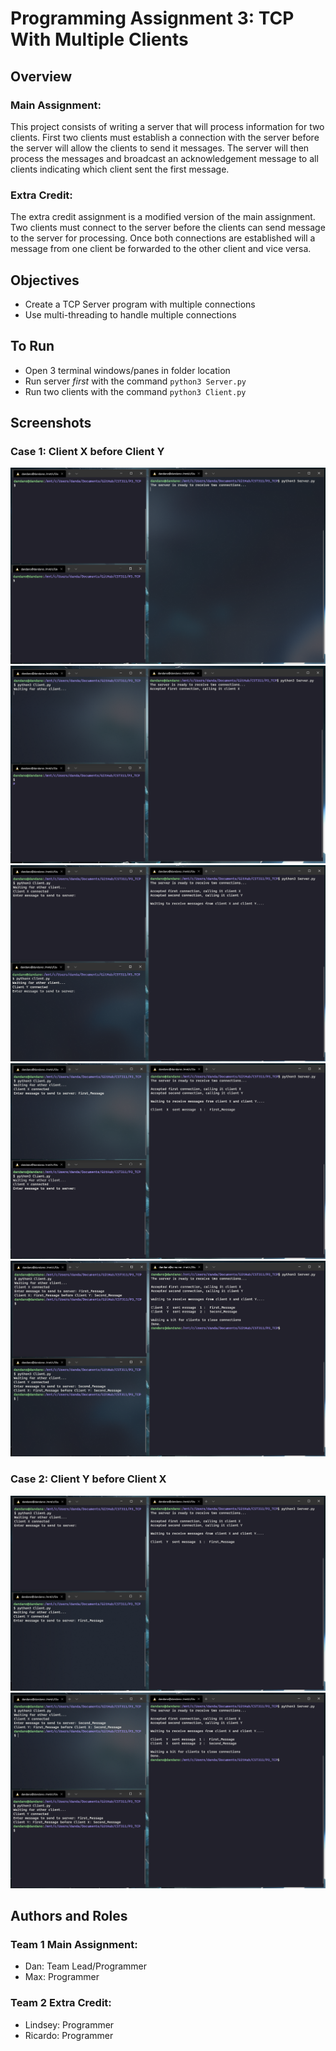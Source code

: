 # Programming Assignment 3: TCP With Multiple Clients
## Overview
### Main Assignment:
This project consists of writing a server that will process information for two clients. First two clients must establish a connection with the server before the server will allow the clients to send it messages. The server will then process the messages and broadcast an acknowledgement message to all clients indicating which client sent the first message.
### Extra Credit:
The extra credit assignment is a modified version of the main assignment. Two clients must connect to the server before the clients can send message to the server for processing. Once both connections are established will a message from one client be forwarded to the other client and vice versa.
## Objectives
* Create a TCP Server program with multiple connections
* Use multi-threading to handle multiple connections
## To Run
* Open 3 terminal windows/panes in folder location
* Run server *first* with the command `python3 Server.py`
* Run two clients with the command `python3 Client.py`
## Screenshots
### Case 1: Client X before Client Y
![SS1](Screenshots/SS1.png)
![SS2](Screenshots/SS2.png)
![SS3](Screenshots/SS3.png)
![SS4](Screenshots/SS4.png)
![SS5](Screenshots/SS5.png)
### Case 2: Client Y before Client X
![SS6](Screenshots/SS6.png)
![SS7](Screenshots/SS7.png)
## Authors and Roles
### Team 1 Main Assignment:
  * Dan: Team Lead/Programmer
  * Max: Programmer
### Team 2 Extra Credit:
  * Lindsey: Programmer
  * Ricardo: Programmer
